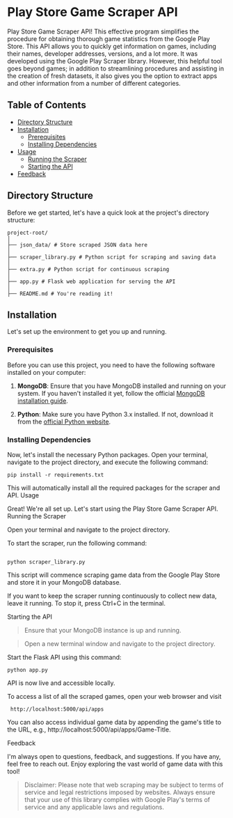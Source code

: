 # Play Store Game Scraper API

Play Store Game Scraper API! This effective program simplifies the procedure for obtaining thorough game statistics from the Google Play Store. This API allows you to quickly get information on games, including their names, developer addresses, versions, and a lot more. It was developed using the Google Play Scraper library. However, this helpful tool goes beyond games; in addition to streamlining procedures and assisting in the creation of fresh datasets, it also gives you the option to extract apps and other information from a number of different categories.

## Table of Contents

- [Directory Structure](#directory-structure)
- [Installation](#installation)
  - [Prerequisites](#prerequisites)
  - [Installing Dependencies](#installing-dependencies)
- [Usage](#usage)
  - [Running the Scraper](#running-the-scraper)
  - [Starting the API](#starting-the-api)
- [Feedback](#feedback)

## Directory Structure

Before we get started, let's have a quick look at the project's directory structure:

```
project-root/
│
├── json_data/ # Store scraped JSON data here
│
├── scraper_library.py # Python script for scraping and saving data
│
├── extra.py # Python script for continuous scraping
│
├── app.py # Flask web application for serving the API
│
├── README.md # You're reading it!
```

## Installation

Let's set up the environment to get you up and running.

### Prerequisites

Before you can use this project, you need to have the following software installed on your computer:

1. **MongoDB**: Ensure that you have MongoDB installed and running on your system. If you haven't installed it yet, follow the official [MongoDB installation guide](https://docs.mongodb.com/manual/installation/).

2. **Python**: Make sure you have Python 3.x installed. If not, download it from the [official Python website](https://www.python.org/downloads/).

### Installing Dependencies

Now, let's install the necessary Python packages. Open your terminal, navigate to the project directory, and execute the following command:

```
pip install -r requirements.txt
```

This will automatically install all the required packages for the scraper and API.
Usage

Great! We're all set up. Let's start using the Play Store Game Scraper API.
Running the Scraper

Open your terminal and navigate to the project directory.

To start the scraper, run the following command:

```

python scraper_library.py
```



This script will commence scraping game data from the Google Play Store and store it in your MongoDB database.

If you want to keep the scraper running continuously to collect new data, leave it running. To stop it, press Ctrl+C in the terminal.

Starting the API


> Ensure that your MongoDB instance is up and running.

>Open a new terminal window and navigate to the project directory.


Start the Flask API using this command:

```
python app.py
```


API is now live and accessible locally.

  To access a list of all the scraped games, open your web browser and visit 

     http://localhost:5000/api/apps
 
  You can also access individual game data by appending the game's title to the URL, e.g., http://localhost:5000/api/apps/Game-Title.

Feedback


I'm always open to questions, feedback, and suggestions. If you have any, feel free to reach out. Enjoy exploring the vast world of game data with this tool!


> Disclaimer: Please note that web scraping may be subject to terms of service and legal restrictions imposed by websites. Always ensure that your use of this library complies with Google Play's terms of service and any applicable laws and regulations.
